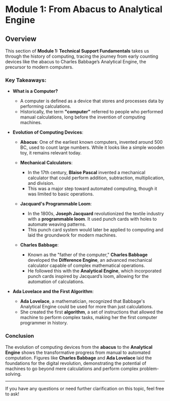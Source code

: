 # Module 1: From Abacus to Analytical Engine

## Overview

This section of **Module 1: Technical Support Fundamentals** takes us through the history of computing, tracing the journey from early counting devices like the abacus to Charles Babbage’s Analytical Engine, the precursor to modern computers.

### Key Takeaways:

- **What is a Computer?**  
  - A computer is defined as a device that stores and processes data by performing calculations.
  - Historically, the term **"computer"** referred to people who performed manual calculations, long before the invention of computing machines.

- **Evolution of Computing Devices**:
  - **Abacus**: One of the earliest known computers, invented around 500 BC, used to count large numbers. While it looks like a simple wooden toy, it remains relevant today.
  
  - **Mechanical Calculators**:
    - In the 17th century, **Blaise Pascal** invented a mechanical calculator that could perform addition, subtraction, multiplication, and division.
    - This was a major step toward automated computing, though it was limited to basic operations.
    
  - **Jacquard's Programmable Loom**:
    - In the 1800s, **Joseph Jacquard** revolutionized the textile industry with a **programmable loom**. It used punch cards with holes to automate weaving patterns.
    - This punch card system would later be applied to computing and laid the groundwork for modern machines.
    
  - **Charles Babbage**:
    - Known as the "father of the computer," **Charles Babbage** developed the **Difference Engine**, an advanced mechanical calculator capable of complex mathematical operations.
    - He followed this with the **Analytical Engine**, which incorporated punch cards inspired by Jacquard’s loom, allowing for the automation of calculations.
    
- **Ada Lovelace and the First Algorithm**:
  - **Ada Lovelace**, a mathematician, recognized that Babbage's Analytical Engine could be used for more than just calculations.
  - She created the first **algorithm**, a set of instructions that allowed the machine to perform complex tasks, making her the first computer programmer in history.
  
### Conclusion

The evolution of computing devices from the **abacus** to the **Analytical Engine** shows the transformative progress from manual to automated computation. Figures like **Charles Babbage** and **Ada Lovelace** laid the foundations for the digital revolution, demonstrating the potential of machines to go beyond mere calculations and perform complex problem-solving.

---

If you have any questions or need further clarification on this topic, feel free to ask!